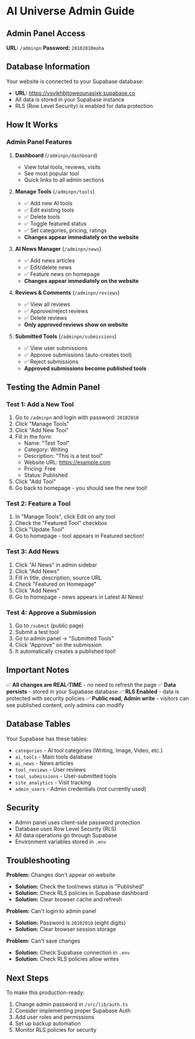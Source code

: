 # AI Universe Admin Guide

## Admin Panel Access

**URL:** `/adminpn`
**Password:** `20102010moha`

## Database Information

Your website is connected to your Supabase database:
- **URL:** https://vsvikhbjtoweounasjxk.supabase.co
- All data is stored in your Supabase instance
- RLS (Row Level Security) is enabled for data protection

## How It Works

### Admin Panel Features

1. **Dashboard** (`/adminpn/dashboard`)
   - View total tools, reviews, visits
   - See most popular tool
   - Quick links to all admin sections

2. **Manage Tools** (`/adminpn/tools`)
   - ✅ Add new AI tools
   - ✅ Edit existing tools
   - ✅ Delete tools
   - ✅ Toggle featured status
   - ✅ Set categories, pricing, ratings
   - **Changes appear immediately on the website**

3. **AI News Manager** (`/adminpn/news`)
   - ✅ Add news articles
   - ✅ Edit/delete news
   - ✅ Feature news on homepage
   - **Changes appear immediately on the website**

4. **Reviews & Comments** (`/adminpn/reviews`)
   - ✅ View all reviews
   - ✅ Approve/reject reviews
   - ✅ Delete reviews
   - **Only approved reviews show on website**

5. **Submitted Tools** (`/adminpn/submissions`)
   - ✅ View user submissions
   - ✅ Approve submissions (auto-creates tool)
   - ✅ Reject submissions
   - **Approved submissions become published tools**

## Testing the Admin Panel

### Test 1: Add a New Tool
1. Go to `/adminpn` and login with password: `20102010`
2. Click "Manage Tools"
3. Click "Add New Tool"
4. Fill in the form:
   - Name: "Test Tool"
   - Category: Writing
   - Description: "This is a test tool"
   - Website URL: https://example.com
   - Pricing: Free
   - Status: Published
5. Click "Add Tool"
6. Go back to homepage - you should see the new tool!

### Test 2: Feature a Tool
1. In "Manage Tools", click Edit on any tool
2. Check the "Featured Tool" checkbox
3. Click "Update Tool"
4. Go to homepage - tool appears in Featured section!

### Test 3: Add News
1. Click "AI News" in admin sidebar
2. Click "Add News"
3. Fill in title, description, source URL
4. Check "Featured on Homepage"
5. Click "Add News"
6. Go to homepage - news appears in Latest AI News!

### Test 4: Approve a Submission
1. Go to `/submit` (public page)
2. Submit a test tool
3. Go to admin panel → "Submitted Tools"
4. Click "Approve" on the submission
5. It automatically creates a published tool!

## Important Notes

✅ **All changes are REAL-TIME** - no need to refresh the page
✅ **Data persists** - stored in your Supabase database
✅ **RLS Enabled** - data is protected with security policies
✅ **Public read, Admin write** - visitors can see published content, only admins can modify

## Database Tables

Your Supabase has these tables:
- `categories` - AI tool categories (Writing, Image, Video, etc.)
- `ai_tools` - Main tools database
- `ai_news` - News articles
- `tool_reviews` - User reviews
- `tool_submissions` - User-submitted tools
- `site_analytics` - Visit tracking
- `admin_users` - Admin credentials (not currently used)

## Security

- Admin panel uses client-side password protection
- Database uses Row Level Security (RLS)
- All data operations go through Supabase
- Environment variables stored in `.env`

## Troubleshooting

**Problem:** Changes don't appear on website
- **Solution:** Check the tool/news status is "Published"
- **Solution:** Check RLS policies in Supabase dashboard
- **Solution:** Clear browser cache and refresh

**Problem:** Can't login to admin panel
- **Solution:** Password is `20102010` (eight digits)
- **Solution:** Clear browser session storage

**Problem:** Can't save changes
- **Solution:** Check Supabase connection in `.env`
- **Solution:** Check RLS policies allow writes

## Next Steps

To make this production-ready:
1. Change admin password in `/src/lib/auth.ts`
2. Consider implementing proper Supabase Auth
3. Add user roles and permissions
4. Set up backup automation
5. Monitor RLS policies for security
